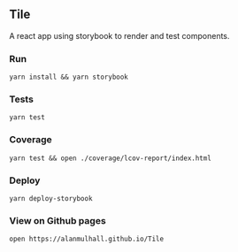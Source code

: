 ## Tile

A react app using storybook to render and test components.

### Run

```
yarn install && yarn storybook
```

### Tests

```
yarn test
```

### Coverage

```
yarn test && open ./coverage/lcov-report/index.html
```

### Deploy

```
yarn deploy-storybook
```

### View on Github pages

```
open https://alanmulhall.github.io/Tile
```
